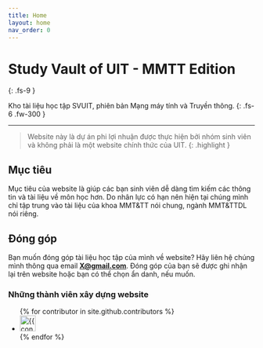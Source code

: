 ```yaml
---
title: Home
layout: home
nav_order: 0
---
```


# **Study Vault of UIT - MMTT Edition**
{: .fs-9 }

Kho tài liệu học tập SVUIT, phiên bản Mạng máy tính và Truyền thông.
{: .fs-6 .fw-300 }

---


> Website này là dự án phi lợi nhuận được thực hiện bởi nhóm sinh viên và không phải là một website chính thức của UIT.
{: .highlight }


## Mục tiêu

Mục tiêu của website là giúp các bạn sinh viên dễ dàng tìm kiếm các thông tin và tài liệu về môn học hơn. Do nhân lực có hạn nên hiện tại chúng mình chỉ tập trung vào tài liệu của khoa MMT&TT nói chung, ngành MMT&TTDL nói riêng.

## Đóng góp

Bạn muốn đóng góp tài liệu học tập của mình về website? Hãy liên hệ chúng mình thông qua email **X@gmail.com**. Đóng góp của bạn sẽ được ghi nhận lại trên website hoặc bạn có thể chọn ẩn danh, nếu muốn.

### Những thành viên xây dựng website

<ul class="list-style-none">
{% for contributor in site.github.contributors %}
  <li class="d-inline-block mr-1">
     <a href="{{ contributor.html_url }}"><img src="{{ contributor.avatar_url }}" width="32" height="32" alt="{{ contributor.login }}"></a>
  </li>
{% endfor %}
</ul>

